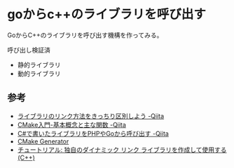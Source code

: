 # goからc++のライブラリを呼び出す

GoからC++のライブラリを呼び出す機構を作ってみる。

呼び出し検証済
- 静的ライブラリ
- 動的ライブラリ

## 参考

- [ライブラリのリンク方法をきっちり区別しよう -Qiita](https://qiita.com/argama147/items/2f636a2f4fd76f6ce130)
- [CMake入門-基本概念と主な関数 -Qiita](https://qiita.com/sakaeda11/items/fc95f62b68a14ab861dc)
- [C#で書いたライブラリをPHPやGoから呼び出す -Qiita](https://qiita.com/Gaku_Ishii/items/ad4abb1e0073519877d7)
- [CMake Generator](https://cmake.org/cmake/help/latest/manual/cmake-generators.7.html)
- [チュートリアル: 独自のダイナミック リンク ライブラリを作成して使用する (C++)](https://learn.microsoft.com/ja-jp/cpp/build/walkthrough-creating-and-using-a-dynamic-link-library-cpp?view=msvc-170)
